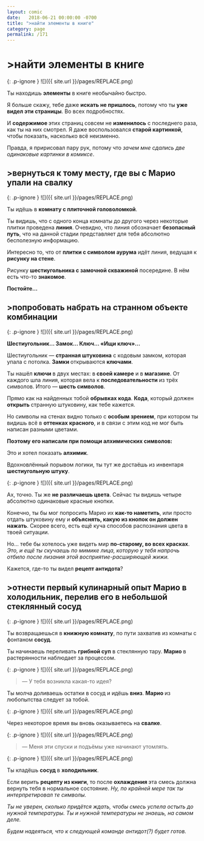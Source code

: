 ```yaml
---
layout: comic
date:   2018-06-21 00:00:00 -0700
title: ">найти элементы в книге"
category: page
permalink: /171
---
```

# >найти элементы в книге

{: .p-ignore }
![]({{ site.url }}/pages/REPLACE.png)

Ты находишь <strong>элементы</strong> в книге необычайно быстро.

Я больше скажу, тебе даже <strong>искать не пришлось</strong>, потому что ты <strong>уже видел эти страницы</strong>. Во всех подробностях.

И <strong>содержимое </strong>этих страниц совсем не <strong>изменилось</strong> с последнего раза, как ты на них смотрел. Я даже воспользовался <strong>старой картинкой</strong>, чтобы показать, насколько всё неизменно. 

Правда, я пририсовал пару рук, потому что <em>зачем мне сдались две одинаковые картинки в комиксе</em>.

## >вернуться к тому месту, где вы с Марио упали на свалку

{: .p-ignore }
![]({{ site.url }}/pages/REPLACE.png)

Ты идёшь в <strong>комнату с плиточной головоломкой</strong>.

Ты видишь, что с одного конца комнаты до другого через некоторые плитки проведена <strong>линия</strong>. Очевидно, что линия обозначает <strong>безопасный путь</strong>, что на данной стадии представляет для тебя абсолютно бесполезную информацию.

Интересно то, что от <strong>плитки с символом аурума</strong> идёт линия, ведущая к <strong>рисунку на стене</strong>.

Рисунку <strong>шестиугольника с замочной скважиной</strong> посередине. В нём есть что-то <strong>знакомое</strong>.

<strong>Постойте…</strong>

## >попробовать набрать на странном объекте комбинации

{: .p-ignore }
![]({{ site.url }}/pages/REPLACE.png)

<strong>Шестиугольник… Замок… Ключ… «Ищи ключ»…</strong>

Шестиугольник — <strong>странная штуковина</strong> с кодовым замком, которая упала с потолка. <strong>Замки </strong>открываются <strong>ключами</strong>.

Ты нашёл <strong>ключи </strong>в двух местах: в<strong> своей камере</strong> и в <strong>магазине</strong>. От каждого шла линия, которая вела к <strong>последовательности </strong>из трёх символов. Итого — <strong>шесть символов</strong>.

Прямо как на найденных тобой <strong>обрывках кода</strong>. <strong>Кода</strong>, который должен <strong>открыть </strong>странную штуковину, как тебе кажется.

Но символы на стенах видно только с <strong>особым зрением</strong>, при котором ты видишь всё в <strong>оттенках красного</strong>, и в связи с этим код не мог быть написан разными цветами. 

<strong>Поэтому его написали при помощи алхимических символов:</strong>

Это и хотел показать <strong>алхимик</strong>.

Вдохновлённый порывом логики, ты тут же достаёшь из инвентаря <strong>шестиугольную штуку</strong>.

{: .p-ignore }
![]({{ site.url }}/pages/REPLACE.png)

Ах, точно. Ты же <strong>не различаешь цвета</strong>. Сейчас ты видишь четыре абсолютно одинаковые красные кнопки.

Конечно, ты бы мог попросить Марио их <strong>как-то наметить</strong>, или просто отдать штуковину ему и <strong>объяснять, какую из кнопок он должен нажать</strong>. Скорее всего, есть ещё куча способов распознания цвета в твоей ситуации.

Но… тебе бы хотелось уже видеть мир <strong>по-старому, во всех красках</strong>. <em>Это, и ещё ты скучаешь по мимике лица, которую у тебя напрочь отбило после лизания этой восприятие-расширяющей жижи.</em>

Кажется, где-то ты видел <strong>рецепт антидота</strong>?

## >отнести первый кулинарный опыт Марио в холодильник, перелив его в небольшой стеклянный сосуд

{: .p-ignore }
![]({{ site.url }}/pages/REPLACE.png)

Ты возвращаешься в <strong>книжную комнату</strong>, по пути захватив из комнаты с фонтаном <strong>сосуд</strong>.

Ты начинаешь переливать <strong>грибной суп</strong> в стеклянную тару. <strong>Марио </strong>в растерянности наблюдает за процессом.

{: .p-ignore }
![]({{ site.url }}/pages/REPLACE.png)

<blockquote>— У тебя возникла какая-то идея?</blockquote>

Ты молча доливаешь остатки в сосуд и идёшь <strong>вниз</strong>. <strong>Марио </strong>из любопытства следует за тобой.

{: .p-ignore }
![]({{ site.url }}/pages/REPLACE.png)

Через некоторое время вы вновь оказываетесь на <strong>свалке</strong>.

{: .p-ignore }
![]({{ site.url }}/pages/REPLACE.png)

<blockquote>— Меня эти спуски и подъёмы уже начинают утомлять.</blockquote>

{: .p-ignore }
![]({{ site.url }}/pages/REPLACE.png)

Ты кладёшь <strong>сосуд </strong>в <strong>холодильник</strong>.

Если верить <strong>рецепту из книги</strong>, то после <strong>охлаждения </strong>эта смесь должна вернуть тебя в нормальное состояние. <em>Ну, по крайней мере так ты интерпретировал те символы.</em>

<em>Ты не уверен, сколько придётся ждать, чтобы смесь успела остыть до нужной температуры. Ты и нужной температуры не знаешь, на самом деле. </em>

<em>Будем надеяться, что к следующей команде антидот(?) будет готов.</em>
